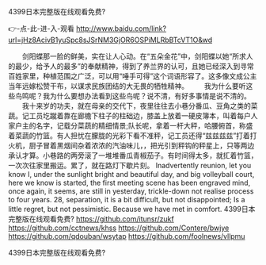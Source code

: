 
4399日本完整版在线观看免费?




👉-点-此-进-入-观看  http://www.baidu.com/link?url=jHz8AcivB1yuSpc8sJSrNM3GjOR6OSPiMLRbBTcVT1O&wd




　　剑阳蝶那一脸的鲜美，实在让人心动。在“五朵金花”中，剑阳蝶以她“所求人的最少，给予人的最多”的奉献精神，得到了养兰界的认可，且她已经深入到寻常百姓家里，种植范围之广泛，可以用“唾手可得”这个词语形容了。这多像文成公主当年远嫁松赞干布，以谋求民族团结的大无畏的牺牲精神。
　　我为什么要听这些鸟鸣呢？我为什么要想办法看到这些鸟呢？说不清，有好多事情是说不清的。
　　我十来岁的功夫，就在母亲的交代下，夜里往往去小巷分番瓜、豆角之类的菜蔬。记工员圪蹴着靠在廊檐下柱子的柱础边，膝盖上放着一硬皮簿本，叫着每户人家户主的名字，记载分菜蔬的精细情景;队长呢，拿着一杆大秤，哈腰俯首，称盛着菜蔬的竹篮。有人担忧在朦胧的光彩下看不准秤，记工员还得“兹兹兹兹”打着打火机，厨子冒着黑烟间杂着浓浓的汽油味儿，，把光引到秤钩的秤星上，只等两边承认才算。小巷路的两旁滚了一堆堆番瓜青椒茄子。有时间得太多，就㧟着竹篮，一次次往家里搬运。累了，就在路灯下歇片刻。
Inadvertently reunion, let you know I, under the sunlight bright and beautiful day, and big volleyball court, here we know is started, the first meeting scene has been engraved mind, once again, it seems, are still in yesterday, trickle-down not realise process to four years.
28, separation, it is a bit difficult, but not disappointed;
Is a little regret, but not pessimistic.
Because we have met in comfort.
4399日本完整版在线观看免费? https://github.com/itunsr/zukf
https://github.com/cctnews/khss
https://github.com/Contere/bwjye
https://github.com/qdouban/wsytap
https://github.com/foolnews/vllpmu





4399日本完整版在线观看免费?
